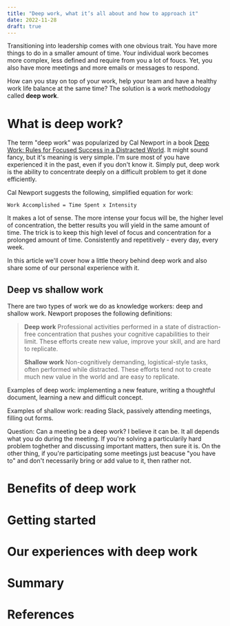 ```yaml
---
title: "Deep work, what it’s all about and how to approach it"
date: 2022-11-28
draft: true
---
```


Transitioning into leadership comes with one obvious trait. You have more things to do in a smaller amount of time. 
Your individual work becomes more complex, less defined and require from you a lot of foucs. 
Yet, you also have more meetings and more emails or messages to respond. 

How can you stay on top of your work, help your team and have a healthy work life balance at the same time? 
The solution is a work methodology called **deep work**.

# What is deep work?

The term "deep work" was popularized by Cal Newport in a book 
[Deep Work: Rules for Focused Success in a Distracted World](https://www.calnewport.com/books/deep-work/).
It might sound fancy, but it's meaning is very simple. I'm sure most of you have experienced it in the past, even if you don't know it. 
Simply put, deep work is the ability to concentrate deeply on a difficult problem to get it done efficiently. 

Cal Newport suggests the following, simplified equation for work:
```
Work Accomplished = Time Spent x Intensity
``` 
It makes a lot of sense. The more intense your focus will be, the higher level of concentration, the better results you will yield in the 
same amount of time. The trick is to keep this high level of focus and concentration for a prolonged amount of time. 
Consistently and repetitively - every day, every week.

In this article we'll cover how a little theory behind deep work and also share some of our personal experience with it.

## Deep vs shallow work

There are two types of work we do as knowledge workers: deep and shallow work. Newport proposes the following definitions:
> **Deep work**
> Professional activities performed in a state of distraction-free concentration that pushes your cognitive capabilities to their limit. These efforts create new value, improve your skill, and are hard to replicate.
> 
> **Shallow work**
> Non-cognitively demanding, logistical-style tasks, often performed while distracted. These efforts tend not to create much new value in the world and are easy to replicate.

Examples of deep work: implementing a new feature, writing a thoughtful document, learning a new and difficult concept.

Examples of shallow work: reading Slack, passively attending meetings, filling out forms.

Question: Can a meeting be a deep work?
I believe it can be. It all depends what you do during the meeting. If you're solving a particularily hard problem toghether and discussing
important matters, then sure it is. On the other thing, if you're participating some meetings just beacuse "you have to" and don't necessarily bring or add value to it, then rather not.

# Benefits of deep work

# Getting started

# Our experiences with deep work

# Summary

# References
